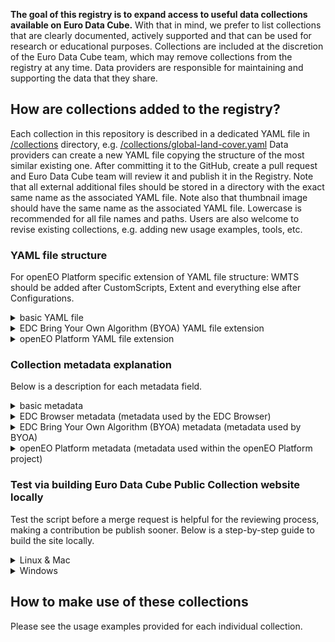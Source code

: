 **The goal of this registry is to expand access to useful data collections available on Euro Data Cube.** With that in mind, we prefer to list collections that are clearly documented, actively supported and that can be used for research or educational purposes. Collections are included at the discretion of the Euro Data Cube team, which may remove collections from the registry at any time. Data providers are responsible for maintaining and supporting the data that they share.

## How are collections added to the registry?

Each collection in this repository is described in a dedicated YAML file in [/collections](https://github.com/eurodatacube/public-collections/tree/main/collections) directory, e.g. [/collections/global-land-cover.yaml](https://github.com/eurodatacube/public-collections/tree/main/collections/global-land-cover.yaml)
Data providers can create a new YAML file copying the structure of the most similar existing one. After committing it to the GitHub, create a pull request and Euro Data Cube team will review it and publish it in the Registry.
Note that all external additional files should be stored in a directory with the exact same name as the associated YAML file. Note also that thumbnail image should have the same name as the associated YAML file. Lowercase is recommended for all file names and paths.
Users are also welcome to revise existing collections, e.g. adding new usage examples, tools, etc.

### YAML file structure

For openEO Platform specific extension of YAML file structure: WMTS should be added after CustomScripts, Extent and everything else after Configurations.

<details>
   <summary>basic YAML file</summary>

```YAML
Name:
Description:
Documentation:
AdditionalInfoExternal:
    Title:
    Path:
Image:
EDCBrowser:
EOBrowser:
Flickr:
Explore:
Resolution:
GeographicalCoverage:
TemporalAvailability:
TemporalResolution:
UpdateFrequency:
BandInformation:
     or
BandInformation:
  Table:
      Columns:
        - Name: Name
          Title: Name
        - Name: Description
          Title: Description
        - Name: Notes
          Title: Notes
      Rows:
        - Name:
          Description:
          Notes:
Variables:
Attributes:
ProducedResults:
     or
ProducedResults:
  Table:
      Columns:
        - Name: Name
          Title: Name
        - Name: Description
          Title: Description
        - Name: Units
          Title: Units
      Rows:
        - Name:
          Description:
          Units:
Contact:
Provider:
ManagedBy:
Tags:
License:
LicenseType:
LicenseUrl:
Resources:
  - Group:
  - EndPoint:
    Name:
    Role:
    Type:
    Notes:
    Primary:
    CollectionId:
    Database:
    Collection:
    DatasetName:
    StoreInstanceID:
    StoreTitle:
    DataID:
  - Group:
    DatasetName:
    CollectionId:
CustomScipts:
  Title:
  URL:
Configurations:
  - href:
    rel:
    type:
    title:
  - href:
    rel:
    type:
    title:
    sentinelhub:layer_name:
    sentinelhub:mosaicking_order:
    sentinelhub:upsampling:
DataAtWork:
  Tutorials:
    - Title:
      URL:
      AuthorName:
      AuthorURL:
  Tools & Applications:
    - Title:
      URL:
      AuthorName:
      AuthorURL:
  Publications:
    - Title:
      URL:
      AuthorName:
RegistryEntryAdded:
RegistryEntryLastModified:
```

</details>

<details>
   <summary>EDC Bring Your Own Algorithm (BYOA) YAML file extension</summary>

```YAML
BYOAID:
Tags:
  - on-demand
```
</details>

<details>
   <summary>openEO Platform YAML file extension</summary>

```YAML
OpenEOPID:
WMTS:
  - href:
    layer_id:
    dimensions:
      warnings:
Extent:
  spatial:
    bbox:
  temporal:
    interval:
CubeDimensions:
  x:
    type:
    axis:
    extent:
    reference_system:
  y:
    type:
    axis:
    extent:
    reference_system:
  t:
    type:
    extent:
    step:
  bands:
    type:
    values:
sci:citation:
Summaries:
CRS:
```
</details>

### Collection metadata explanation
 Below is a description for each metadata field.

<details>
   <summary>basic metadata</summary>

| Field | Type | Description & Style |
| --- | --- | --- |
| **Name** | String | Full name of the collection.|
| **Description**|MD|A high-level description of the collection. Only the first 600 characters will be displayed on the homepage of the [Euro Data Cube Public Collections](https://collections.eurodatacube.com/).|
 **Documentation**|MD| A link to documentation of the collection on the data provider's website.|
|**AdditionalInfoExternal**|MD | Additional documentation of the collection contained in a README.MD file saved in this repository.|
|**AdditionalInfoExternal >> Title**|MD | Additional info. |
|**AdditionalInfoExternal >> Path**|Path | Path to README.MD with additional info on the github repo.|
|**Image**| Path | Path to thumbnail image representing the collection that is to be displayed on the homepage. Automatically sized to 200 pixels width for display. |
| **EDC Browser** | String | Link to the collection displayed in the EDC Browser.|
|**EOBrowser**|String | Link to the collection displayed in EO Browser. |
|**Flickr**|String | Link to Flickr album if collection is not available on EO Browser. |
|**Explore**|MD| Link to where the collection can be explored, e.g. Jupyter Notebook or graphical viewer. |
|**Resolution**|MD| Spatial resolution of raster collection.|
|**GeographicalCoverage**|MD| A short description on geographical coverage of the collection, it could be land, ocean or lat-lon extents.|
|**TemporalAvailability**|MD| The time period of availability of the collection (recommended format: `'YYYY-MM-DD - YYYY-MM-DD'`).|
|**TemporalResolution**|MD | The time period of data acquisition for the exact same location.|
|**UpdateFrequency**|MD| An explanation of how frequently the collection is updated.|
|**BandInformation**|MD| Description of available bands and data. It could be a link to the description or a table with the description. |
|**Variables**|String| Name and description of collections' variables. |
|**Attributes**|String| Name, description and type of algorithm input parameters. |
|**ProducedResults**|String| Name and description of algorithm results. |
|**Contact**|MD|Contact details. |
|**Provider**|MD|The name of the organization that provides the collection. |
|**ManagedBy**|String|The name of the organization that manages the collection.|
|**Tags**|List of strings|Tags that topically describe the collection. Tags must include either `open data` or `commercial data` , `xcube` or `sentinel hub` or `geodb` , `raster` or `vector` , `systematic` or `on-demand`.|
|**License**|MD|An explanation of the collection license and/or a link to more information.|
|**Resources**|List of lists|A list of resources to access the collections. Each resource entry requires collection specific metadata as below.|
|**Resources > Group**|String| Category of the resources. Must either be `Sentinel Hub Resources` or `xcube Resources` or `geoDB Resources`. |
|**Resources > Endpoint**|String|Endpoint where the Sentinel Hub collection can be accessed. Should start with the protocol (`https://`).|
|**Resources > Name**|String|Name of the service provider.|
|**Resources > Role**|String|Roles of the provider. Any of `licensor`, `producer`, `processor` or `host`.|
|**Resources > Type**|String|Sentinel Hub Collection identifier name e.g. `S1LC`.|
|**Resources > Primary**|Boolean|Indicator of which endpoint to use (if the collection is available on several endpoints).|
|**Resources > CollectionId**|String|Sentinel Hub BYOC collection ID.|
|**Resources > Database**|String|Name of geoDB database of the collection.|
|**Resources > Collection**|String|Name of geoDB table collection.|
|**Resources > DatasetName**|String|Name of the xcube dataset.|
|**Resources > StoreInstanceID**|String|ID of the xcube store.|
|**Resources > StoreTitle**|String|Name of xcube store of the collection.|
|**Resources > DataID**|String|Name identifier of the collection in the xcube store.|
|**Resources > Notes**|MD| More info regarding the collection.|
|**CustomScripts**|MD | Collections' custom scripts. |
|**CustomScripts > Title**| String | Collections' custom script title.|
|**CustomScripts > URL** | String | Link to the collections' custom script. |
|**DataAtWork [> Tutorials, Tools & Applications, Publications]** |List of lists| (Optional) A list of links to example tutorials, tools & applications or publications that use the data.|
|**DataAtWork [> Tutorials, Tools & Applications, Publications] > Title**|String|The title of the tutorials, tools & applications or publications that use the data.|
|**DataAtWork [> Tutorials, Tools & Applications, Publications] > URL**|String|A link to the tutorial, tool & applications or publication that use the data.|
|**DataAtWork [> Tutorials, Tools & Applications, Publications] > AuthorName**|String|Name(s) of person or entity that created the tutorial, tool, application, or publication. Limit scientific publication author lists to the first six authors in the format Last Name First Initial, followed by 'et al.'|
|**DataAtWork [> Tutorials, Tools & Applications, Publications] > AuthorURL**|String|(Optional) URL for person or entity that created the tutorial, tool, application or publication.|
|**RegistryEntryAdded**|String|Date of the collection added to the registry.|
|**RegistryEntryLastModified**|String|Date of the last collection modification.|

</details>
<details>
   <summary>EDC Browser metadata (metadata used by the EDC Browser)</summary>

| Field                            | Type       | Description & Style        |
|----------------------------------|--------| --------------------------|
| **Configurations** |List of lists| |
| **Configurations > href**| String | **REQUIRED**. The actual link in the format of an URL. Relative and absolute links are both allowed.|
| **Configurations > rel**| String | **REQUIRED**. Relationship between the current document and the linked document. See ["Relation types"](https://github.com/radiantearth/stac-spec/blob/master/collection-spec/collection-spec.md#relation-types) for more information. |
| **Configurations > type**| String| [Media type](https://github.com/radiantearth/stac-spec/blob/master/catalog-spec/catalog-spec.md#media-types) of the referenced entity. |
| **Configurations > title**| String |A human readable title to be used in rendered displays of the link. |
| **Configurations > sentinelhub:layer_name:**| String | Layer name of the visualization used for the EDC Browser.|
| **Configurations > sentinelhub:mosaicking_order:**| String | Mosaicking order type used for the visualization in the EDC Browser.|
| **Configurations > sentinelhub:upsampling:**| String |Upsampling method used for the visualization in the EDC Browser. |

</details>

<details>
   <summary>EDC Bring Your Own Algorithm (BYOA) metadata (metadata used by BYOA)</summary>

| Field                            | Type | Description & Style        |
|----------------------------------|--------| --------------------------|
| **BYOAID**                       | String | **REQUIRED.** Algorithm ID used within BYOA (see [documentation](https://eurodatacube.com/documentation/offer_algorithms_for_on_demand_data_generation)).|
| **Tags**                         | List of strings | Tags must include `on-demand` to be listed at https://dev.eurodatacube.com/marketplace/data-products/on-demand.|

</details>

<details>
   <summary>openEO Platform metadata (metadata used within the openEO Platform project)</summary>

| Field                            | Type | Description & Style        |
|----------------------------------|--------| --------------------------|
| **OpenEOPID**                    | String | **REQUIRED.** Collection name to be used within the openEO Platform (see [Naming convention](https://docs.openeo.cloud/federation/backends/collections.html#naming-convention)).| 
| **WMTS**                         | List of dictionary | Based on [STAC Web Map Links Extension](https://github.com/stac-extensions/web-map-links).| 
| **WMTS > href**| String | Link to the WMTS, without any WMTS specific query parameters.|
| **WMTS > layer_id** | String | The layers to show on the map. | 
| **WMTS > dimensions** | Dictionary | Any additional dimension parameters to add to the request as key-value-pairs, usually added as query parameters. | 
| **WMTS > dimensions > warnings** | Boolean | Should always be set to YES for openEO Platform. |
| **DocumentationLinks** | List of strings | | |
| **DocumentationLinks > href** | String | **REQUIRED**. The actual link in the format of an URL. Relative and absolute links are both allowed.| 
| **DocumentationLinks > rel** | String |**REQUIRED**. Relationship between the current document and the linked document.  | 
| **DocumentationLinks > type** | String | Media type of the referenced entity.| 
| **DocumentationLinks > title** | String| A human readable title to be used in rendered displays of the link.| 
| **Extent** | Dictonaries | Spatio-temporal extents of the collection.|
| **Extent > spatial** | Dictionary |**REQUIRED**. The spatial extents of the Collection. |
| **Extent > spatial > bbox** | Number|**REQUIRED**. Potential spatial extents covered by the Collection. |
| **Extent > temporal** | Dictionary |**REQUIRED**. The temporal extents of the Collection. |
| **Extent > temporal > interval** |String |**REQUIRED**. Potential temporal extents covered by the collection. Collection intervals with just one timestamp should be displayed as one second intervals (e.g.`'2020-01-04T00:00:00Z' - '2020-01-04T00:00:01Z'`).|
| **CubeDimensions** | Dictionaries | Based on [STAC Datacube Extension](https://github.com/stac-extensions/datacube#dimension-object). |
| **CubeDimensions > x/y** |Dictionaries| A spatial dimension in one of the horizontal (x or y) directions. |
| **CubeDimensions > x/y > type** | String | **REQUIRED**. Type of the dimension, always `spatial`.|
| **CubeDimensions > x/y > axis** | String |**REQUIRED**. Axis of the spatial dimension (`x`, `y`). |
| **CubeDimensions > x/y > extent** | Number |**REQUIRED**. Extent (lower and upper bounds) of the dimension as two-element array. Open intervals with `null` not allowed. |
| **CubeDimensions > x/y > reference_system** |String| The spatial reference system for the data. Defaults to EPSG code 4326. |
| **CubeDimensions > t** |Dictionary | A temporal dimension based on the ISO 8601 standard. |
| **CubeDimensions > t > type** | String | **REQUIRED**. Type of the dimension, always `temporal`.|
| **CubeDimensions > t > extent** | String | **REQUIRED**. Extent (lower and upper bounds) of the dimension as two-element array. `null` allowed for open date ranges. Collection extents with just one timestamp should be displayed as one second extents (e.g. `'2020-01-04T00:00:00Z' - '2020-01-04T00:00:01Z'`).|
| **CubeDimensions > t > step** | String | The space between the temporal instances as ISO 8601 duration (e.g. `P1D`). Use `null` for irregularly spaced steps. |
| **CubeDimensions > bands** | Dictionaries | |
| **CubeDimensions > bands > type**| String |**REQUIRED**. Custom type of the dimension, never spatial. |
| **CubeDimensions > bands > values**| String |An ordered list of all values, especially useful for nominal values. |
|**sci:citation** | String | The recommended human-readable reference (citation) to be used by publications citing the data.|
| **Summaries** | Dictionary | A map of property summaries, either a set of values or a range of values. |
| **CRS** | List | List of coordinate reference systems supported by the backend. |

</details>

### Test via building Euro Data Cube Public Collection website locally
 Test the script before a merge request is helpful for the reviewing process, making a contribution be publish sooner. Below is a step-by-step guide to build the site locally.

<details> 
   <summary>Linux & Mac</summary>
   <ol>
   <li>Create a .env file with the following content in the repository.

   ```
   GIT_HUB_COLLECTIONS_REPO=eurodatacube/public-collections
   GIT_HUB_COLLECTIONS_BRANCH=main
   COLLECTIONS_BROWSER_ROOT_URL="https://collections.eurodatacube.com/"
   ```

   </li>
   <li>Open Terminal.</li>
   <li>Run `export $(xargs <.env)`.</li>
   <li>Run `curl -o- https://raw.githubusercontent.com/nvm-sh/nvm/v0.36.0/install.sh | bash`.
   <li>Reboot Terminal.</li>
   <li>Run `nvm install node`.</li>
   <li>Run `npm instal`.</li>
   <li>Run `npm run build`.</li>
   <li>Find the HTML files in the `_output` directory.</li>
   </ol>
   

</details> 

<details> 
   <summary>Windows</summary>
   <ol>
   <li>Install Ubuntu on [Windows Subsystem for Linux (WSL)](https://ubuntu.com/wsl)</li>
   <li>Create a .env file with the following content in the repository.

   ```
   GIT_HUB_COLLECTIONS_REPO=eurodatacube/public-collections
   GIT_HUB_COLLECTIONS_BRANCH=main
   COLLECTIONS_BROWSER_ROOT_URL="https://collections.eurodatacube.com/"
   ```
   
   </li>
   <li>Open WSL Terminal.</li>
   <li>Run `export $(xargs <.env)`.</li>
   <li>Run `curl -o- https://raw.githubusercontent.com/nvm-sh/nvm/v0.36.0/install.sh | bash`.
   <li>Reboot WSL Terminal.</li>
   <li>Run `nvm install node`.</li>
   <li>Run `npm instal`.</li>
   <li>Run `npm run build`.</li>
   <li>Find the HTML files in the `_output` directory.</li>
   </ol>
   

</details> 

## How to make use of these collections

Please see the usage examples provided for each individual collection.
